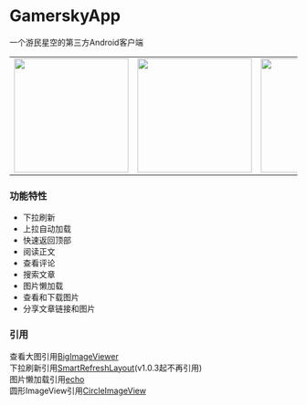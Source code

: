 # GamerskyApp
一个游民星空的第三方Android客户端<br>
<table><tr>
<td><img src="https://user-images.githubusercontent.com/37415536/85413884-fc8fd900-b59d-11ea-9185-ab45aa19cbe7.png" width="200"></td>
<td><img src="https://user-images.githubusercontent.com/37415536/82984624-197bcf80-a025-11ea-8493-4971b574f7bc.png" width="200"></td>
<td><img src="https://user-images.githubusercontent.com/37415536/84290088-d61d7700-ab75-11ea-9aed-25e4d39e4671.png" width="200"></td>
<td><img src="https://user-images.githubusercontent.com/37415536/84290079-d3228680-ab75-11ea-89a6-1d7db72cff04.png" width="200"></td>
</tr></table>

### 功能特性
* 下拉刷新
* 上拉自动加载
* 快速返回顶部
* 阅读正文
* 查看评论
* 搜索文章
* 图片懒加载
* 查看和下载图片
* 分享文章链接和图片
### 引用
查看大图引用[BigImageViewer](https://github.com/Piasy/BigImageViewer)<br>
下拉刷新引用[SmartRefreshLayout](https://github.com/scwang90/SmartRefreshLayout)(v1.0.3起不再引用)<br>
图片懒加载引用[echo](https://github.com/toddmotto/echo)<br>
圆形ImageView引用[CircleImageView](https://github.com/hdodenhof/CircleImageView)
